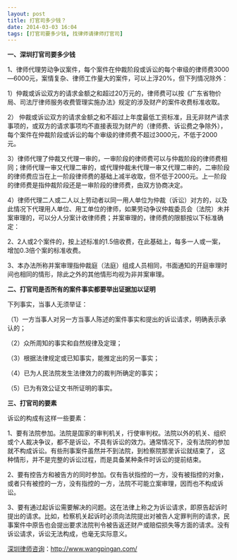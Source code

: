 ```yaml
---
layout: post
title: 打官司多少钱？
date: 2014-03-03 16:04
tags: [打官司要多少钱, 找律师请律师打官司]
---
```

<strong>一、深圳打官司要多少钱</strong>

1、律师代理劳动争议案件，每个案件在仲裁阶段或诉讼的每个审级的律师费3000—6000元，案情复杂、律师工作量大的案件，可以上浮20%，但下列情况除外：

1）仲裁或诉讼双方的请求金额之和超过20万元的，律师费可以按《广东省物价局、司法厅律师服务收费管理实施办法》规定的涉及财产的案件收费标准收取。

2） 仲裁或诉讼双方的请求金额之和不超过上年度最低工资标准，且无非财产请求事项的，或双方的请求事项均不直接表现为财产的（律师费、诉讼费之争除外），每个案件在仲裁阶段或诉讼的每个审级的律师费不超过3000元，不低于2000元。

3）律师代理了仲裁又代理一审的，一审阶段的律师费可以与仲裁阶段的律师费相同；律师代理一审又代理二审的，或代理仲裁未代理一审又代理二审的，二审阶段的律师费应当在上一阶段律师费的基础上减半收取，但不低于2000元。上一阶段的律师费是指仲裁阶段还是一审阶段的律师费，由双方协商决定。

4）律师代理二人或二人以上劳动者以同一用人单位为仲裁（诉讼）对方的，以及此情况下代理用人单位、用工单位的律师，如果劳动争议仲裁委员会（法院）未并案审理的，可以分人分案计收律师费；并案审理的，律师费的限额按以下标准确定：

2、2人或2个案件的，按上述标准的1.5倍收费，在此基础上，每多一人或一案，增加0.3倍个案的标准收费。

3、本办法所称并案审理指仲裁庭（法庭）组成人员相同，书面通知的开庭审理时间也相同的情形，除此之外的其他情形均视为非并案审理。

<strong>二、打官司是否所有的案件事实都要举出证据加以证明</strong>

下列事实，当事人无须举证：

（1）一方当事人对另一方当事人陈述的案件事实和提出的诉讼请求，明确表示承认的；

（2）众所周知的事实和自然规律及定理；

（3）根据法律规定或已知事实，能推定出的另一事实；

（4）已为人民法院发生法律效力的裁判所确定的事实；

（5）已为有效公证文书所证明的事实。 　

<strong>三、打官司的要素</strong>

诉讼的构成有这样一些要素：

1、要有法院参加。法院是国家的审判机关，行使审判权。法院以外的机关、组织或个人裁决争议，都不是诉讼，不具有诉讼的效力。通常情况下，没有法院的参加就不构成诉讼。有些刑事案件虽然并不到法院，到检察院那里诉讼就结束了， 这种情形，并不是完整的诉讼过程，而是具备某种条件时诉讼的提前结束。

2、要有控告方和被告方的同时参加。仅有告状指控的一方，没有被指控的对象，或者只有被控的一方，没有指控的一方，法院不可能立案审理，因而也不构成诉讼。

3、要有通过起诉讼需要解决的问题。这在法律上称之为诉讼请求，即原告起诉时提出的请求。比如，检察机关起诉时必须向法院提出对被告人定罪判刑的请求，民事案件中原告也会提出要求法院判令被告返还财产或赔偿损失等方面的请求。没有诉讼请求，诉讼无法构成，也毫无实际意义。

<a href="http://www.wangpingan.com/">深圳律师咨询</a>：<a href="http://www.wangpingan.com/">http://www.wangpingan.com/</a>

